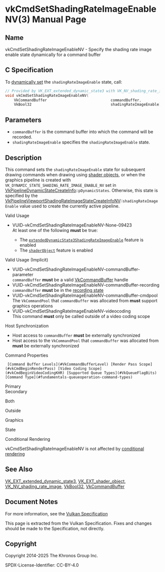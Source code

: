 # vkCmdSetShadingRateImageEnableNV(3) Manual Page

## Name

vkCmdSetShadingRateImageEnableNV - Specify the shading rate image enable state dynamically for a command buffer



## [](#_c_specification)C Specification

To [dynamically set](https://registry.khronos.org/vulkan/specs/latest/html/vkspec.html#pipelines-dynamic-state) the `shadingRateImageEnable` state, call:

```c++
// Provided by VK_EXT_extended_dynamic_state3 with VK_NV_shading_rate_image, VK_EXT_shader_object with VK_NV_shading_rate_image
void vkCmdSetShadingRateImageEnableNV(
    VkCommandBuffer                             commandBuffer,
    VkBool32                                    shadingRateImageEnable);
```

## [](#_parameters)Parameters

- `commandBuffer` is the command buffer into which the command will be recorded.
- `shadingRateImageEnable` specifies the `shadingRateImageEnable` state.

## [](#_description)Description

This command sets the `shadingRateImageEnable` state for subsequent drawing commands when drawing using [shader objects](https://registry.khronos.org/vulkan/specs/latest/html/vkspec.html#shaders-objects), or when the graphics pipeline is created with `VK_DYNAMIC_STATE_SHADING_RATE_IMAGE_ENABLE_NV` set in [VkPipelineDynamicStateCreateInfo](https://registry.khronos.org/vulkan/specs/latest/man/html/VkPipelineDynamicStateCreateInfo.html)::`pDynamicStates`. Otherwise, this state is specified by the [VkPipelineViewportShadingRateImageStateCreateInfoNV](https://registry.khronos.org/vulkan/specs/latest/man/html/VkPipelineViewportShadingRateImageStateCreateInfoNV.html)::`shadingRateImageEnable` value used to create the currently active pipeline.

Valid Usage

- [](#VUID-vkCmdSetShadingRateImageEnableNV-None-09423)VUID-vkCmdSetShadingRateImageEnableNV-None-09423  
  At least one of the following **must** be true:
  
  - The [`extendedDynamicState3ShadingRateImageEnable`](#features-extendedDynamicState3ShadingRateImageEnable) feature is enabled
  - The [`shaderObject`](#features-shaderObject) feature is enabled

Valid Usage (Implicit)

- [](#VUID-vkCmdSetShadingRateImageEnableNV-commandBuffer-parameter)VUID-vkCmdSetShadingRateImageEnableNV-commandBuffer-parameter  
  `commandBuffer` **must** be a valid [VkCommandBuffer](https://registry.khronos.org/vulkan/specs/latest/man/html/VkCommandBuffer.html) handle
- [](#VUID-vkCmdSetShadingRateImageEnableNV-commandBuffer-recording)VUID-vkCmdSetShadingRateImageEnableNV-commandBuffer-recording  
  `commandBuffer` **must** be in the [recording state](#commandbuffers-lifecycle)
- [](#VUID-vkCmdSetShadingRateImageEnableNV-commandBuffer-cmdpool)VUID-vkCmdSetShadingRateImageEnableNV-commandBuffer-cmdpool  
  The `VkCommandPool` that `commandBuffer` was allocated from **must** support graphics operations
- [](#VUID-vkCmdSetShadingRateImageEnableNV-videocoding)VUID-vkCmdSetShadingRateImageEnableNV-videocoding  
  This command **must** only be called outside of a video coding scope

Host Synchronization

- Host access to `commandBuffer` **must** be externally synchronized
- Host access to the `VkCommandPool` that `commandBuffer` was allocated from **must** be externally synchronized

Command Properties

     [Command Buffer Levels](#VkCommandBufferLevel) [Render Pass Scope](#vkCmdBeginRenderPass) [Video Coding Scope](#vkCmdBeginVideoCodingKHR) [Supported Queue Types](#VkQueueFlagBits) [Command Type](#fundamentals-queueoperation-command-types)

Primary  
Secondary

Both

Outside

Graphics

State

Conditional Rendering

vkCmdSetShadingRateImageEnableNV is not affected by [conditional rendering](#drawing-conditional-rendering)

## [](#_see_also)See Also

[VK\_EXT\_extended\_dynamic\_state3](https://registry.khronos.org/vulkan/specs/latest/man/html/VK_EXT_extended_dynamic_state3.html), [VK\_EXT\_shader\_object](https://registry.khronos.org/vulkan/specs/latest/man/html/VK_EXT_shader_object.html), [VK\_NV\_shading\_rate\_image](https://registry.khronos.org/vulkan/specs/latest/man/html/VK_NV_shading_rate_image.html), [VkBool32](https://registry.khronos.org/vulkan/specs/latest/man/html/VkBool32.html), [VkCommandBuffer](https://registry.khronos.org/vulkan/specs/latest/man/html/VkCommandBuffer.html)

## [](#_document_notes)Document Notes

For more information, see the [Vulkan Specification](https://registry.khronos.org/vulkan/specs/latest/html/vkspec.html#vkCmdSetShadingRateImageEnableNV)

This page is extracted from the Vulkan Specification. Fixes and changes should be made to the Specification, not directly.

## [](#_copyright)Copyright

Copyright 2014-2025 The Khronos Group Inc.

SPDX-License-Identifier: CC-BY-4.0